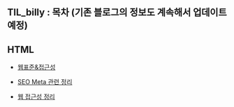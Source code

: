 ## TIL_billy : 목차 (기존 블로그의 정보도 계속해서 업데이트 예정)

HTML
-
- [웹표준&접근성](https://github.com/billy5982/TIL_billy/blob/main/src/HTML/%EC%9B%B9%20%ED%91%9C%EC%A4%80%26%EC%A0%91%EA%B7%BC%EC%84%B1.md)  

- [SEO Meta 관련 정리](https://github.com/billy5982/TIL_billy/blob/main/src/HTML/SEO.md)

- [웹 접근성 정리](https://github.com/billy5982/TIL_billy/blob/main/src/HTML/%EC%9B%B9%20%EC%A0%91%EA%B7%BC%EC%84%B1.md)